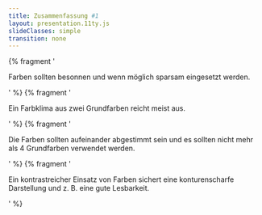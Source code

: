 ```yaml
---
title: Zusammenfassung #1
layout: presentation.11ty.js
slideClasses: simple
transition: none
---
```


{% fragment '<p class="list">Farben sollten besonnen und wenn möglich sparsam eingesetzt werden.</p>' %}
{% fragment '<p class="list">Ein Farbklima aus zwei  Grundfarben reicht meist aus.</p>' %}
{% fragment '<p class="list">Die Farben sollten aufeinander abgestimmt sein und es sollten nicht mehr als 4 Grundfarben verwendet werden.</p>' %}
{% fragment '<p class="list">Ein kontrastreicher Einsatz von Farben sichert eine konturenscharfe Darstellung und z. B. eine gute Lesbarkeit.</p>' %}
